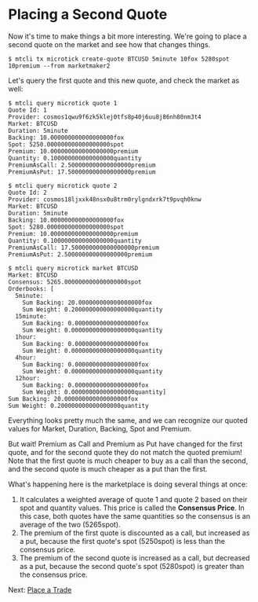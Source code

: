 # Placing a Second Quote

Now it's time to make things a bit more interesting. We're going to place a second quote on the market and see how that changes things.

```
$ mtcli tx microtick create-quote BTCUSD 5minute 10fox 5280spot 10premium --from marketmaker2
```

Let's query the first quote and this new quote, and check the market as well:

```
$ mtcli query microtick quote 1
Quote Id: 1
Provider: cosmos1qwu9f6zk5klej0tfs8p40j6uu8j86nh80nm3t4
Market: BTCUSD
Duration: 5minute
Backing: 10.000000000000000000fox
Spot: 5250.000000000000000000spot
Premium: 10.000000000000000000premium
Quantity: 0.100000000000000000quantity
PremiumAsCall: 2.500000000000000000premium
PremiumAsPut: 17.500000000000000000premium
```

```
$ mtcli query microtick quote 2
Quote Id: 2
Provider: cosmos18ljxxk48nsx0u8trm0rylgndxrk7t9pvqh0knw
Market: BTCUSD
Duration: 5minute
Backing: 10.000000000000000000fox
Spot: 5280.000000000000000000spot
Premium: 10.000000000000000000premium
Quantity: 0.100000000000000000quantity
PremiumAsCall: 17.500000000000000000premium
PremiumAsPut: 2.500000000000000000premium
```

```
$ mtcli query microtick market BTCUSD
Market: BTCUSD
Consensus: 5265.000000000000000000spot
Orderbooks: [
  5minute:
    Sum Backing: 20.000000000000000000fox
    Sum Weight: 0.200000000000000000quantity 
  15minute:
    Sum Backing: 0.000000000000000000fox
    Sum Weight: 0.000000000000000000quantity 
  1hour:
    Sum Backing: 0.000000000000000000fox
    Sum Weight: 0.000000000000000000quantity 
  4hour:
    Sum Backing: 0.000000000000000000fox
    Sum Weight: 0.000000000000000000quantity 
  12hour:
    Sum Backing: 0.000000000000000000fox
    Sum Weight: 0.000000000000000000quantity]
Sum Backing: 20.000000000000000000fox
Sum Weight: 0.200000000000000000quantity
```

Everything looks pretty much the same, and we can recognize our quoted values for Market, Duration, Backing, Spot and Premium.

But wait! Premium as Call and Premium as Put have changed for the first quote, and for the second quote they do not match the quoted premium!
Note that the first quote is much cheaper to buy as a call than the second, and the second quote is much cheaper as a put than the first.

What's happening here is the marketplace is doing several things at once:
1. It calculates a weighted average of quote 1 and quote 2 based on their spot and quantity values. This price is called the **Consensus Price**. In this case, both quotes have 
the same quantities so the consensus is an average of the two (5265spot).
2. The premium of the first quote is discounted as a call, but increased as a put, because the first quote's spot (5250spot) is less than the consensus price.
3. The premium of the second quote is increased as a call, but decreased as a put, because the second quote's spot (5280spot) is greater than the consensus price.

Next: [Place a Trade](https://github.com/mjackson001/mtzone/blob/master/doc/placetrade.md)
